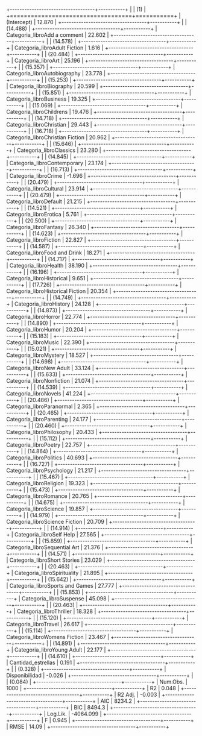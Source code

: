 
+-----------------------------------+-----------+
|                                   | (1)       |
+===================================+===========+
| (Intercept)                       | 12.870    |
+-----------------------------------+-----------+
|                                   | (14.488)  |
+-----------------------------------+-----------+
| Categoria_libroAdd a comment      | 22.602    |
+-----------------------------------+-----------+
|                                   | (14.578)  |
+-----------------------------------+-----------+
| Categoria_libroAdult Fiction      | 1.616     |
+-----------------------------------+-----------+
|                                   | (20.484)  |
+-----------------------------------+-----------+
| Categoria_libroArt                | 25.196    |
+-----------------------------------+-----------+
|                                   | (15.357)  |
+-----------------------------------+-----------+
| Categoria_libroAutobiography      | 23.778    |
+-----------------------------------+-----------+
|                                   | (15.253)  |
+-----------------------------------+-----------+
| Categoria_libroBiography          | 20.599    |
+-----------------------------------+-----------+
|                                   | (15.851)  |
+-----------------------------------+-----------+
| Categoria_libroBusiness           | 19.325    |
+-----------------------------------+-----------+
|                                   | (15.069)  |
+-----------------------------------+-----------+
| Categoria_libroChildrens          | 19.476    |
+-----------------------------------+-----------+
|                                   | (14.718)  |
+-----------------------------------+-----------+
| Categoria_libroChristian          | 29.443    |
+-----------------------------------+-----------+
|                                   | (16.718)  |
+-----------------------------------+-----------+
| Categoria_libroChristian Fiction  | 20.962    |
+-----------------------------------+-----------+
|                                   | (15.646)  |
+-----------------------------------+-----------+
| Categoria_libroClassics           | 23.280    |
+-----------------------------------+-----------+
|                                   | (14.845)  |
+-----------------------------------+-----------+
| Categoria_libroContemporary       | 23.174    |
+-----------------------------------+-----------+
|                                   | (16.713)  |
+-----------------------------------+-----------+
| Categoria_libroCrime              | -1.696    |
+-----------------------------------+-----------+
|                                   | (20.479)  |
+-----------------------------------+-----------+
| Categoria_libroCultural           | 23.914    |
+-----------------------------------+-----------+
|                                   | (20.479)  |
+-----------------------------------+-----------+
| Categoria_libroDefault            | 21.215    |
+-----------------------------------+-----------+
|                                   | (14.521)  |
+-----------------------------------+-----------+
| Categoria_libroErotica            | 5.761     |
+-----------------------------------+-----------+
|                                   | (20.500)  |
+-----------------------------------+-----------+
| Categoria_libroFantasy            | 26.340    |
+-----------------------------------+-----------+
|                                   | (14.623)  |
+-----------------------------------+-----------+
| Categoria_libroFiction            | 22.827    |
+-----------------------------------+-----------+
|                                   | (14.587)  |
+-----------------------------------+-----------+
| Categoria_libroFood and Drink     | 18.271    |
+-----------------------------------+-----------+
|                                   | (14.717)  |
+-----------------------------------+-----------+
| Categoria_libroHealth             | 38.190    |
+-----------------------------------+-----------+
|                                   | (16.196)  |
+-----------------------------------+-----------+
| Categoria_libroHistorical         | 9.651     |
+-----------------------------------+-----------+
|                                   | (17.726)  |
+-----------------------------------+-----------+
| Categoria_libroHistorical Fiction | 20.354    |
+-----------------------------------+-----------+
|                                   | (14.749)  |
+-----------------------------------+-----------+
| Categoria_libroHistory            | 24.128    |
+-----------------------------------+-----------+
|                                   | (14.873)  |
+-----------------------------------+-----------+
| Categoria_libroHorror             | 22.774    |
+-----------------------------------+-----------+
|                                   | (14.890)  |
+-----------------------------------+-----------+
| Categoria_libroHumor              | 20.204    |
+-----------------------------------+-----------+
|                                   | (15.183)  |
+-----------------------------------+-----------+
| Categoria_libroMusic              | 22.390    |
+-----------------------------------+-----------+
|                                   | (15.021)  |
+-----------------------------------+-----------+
| Categoria_libroMystery            | 18.527    |
+-----------------------------------+-----------+
|                                   | (14.698)  |
+-----------------------------------+-----------+
| Categoria_libroNew Adult          | 33.124    |
+-----------------------------------+-----------+
|                                   | (15.633)  |
+-----------------------------------+-----------+
| Categoria_libroNonfiction         | 21.074    |
+-----------------------------------+-----------+
|                                   | (14.539)  |
+-----------------------------------+-----------+
| Categoria_libroNovels             | 41.224    |
+-----------------------------------+-----------+
|                                   | (20.486)  |
+-----------------------------------+-----------+
| Categoria_libroParanormal         | 2.365     |
+-----------------------------------+-----------+
|                                   | (20.465)  |
+-----------------------------------+-----------+
| Categoria_libroParenting          | 24.177    |
+-----------------------------------+-----------+
|                                   | (20.460)  |
+-----------------------------------+-----------+
| Categoria_libroPhilosophy         | 20.433    |
+-----------------------------------+-----------+
|                                   | (15.112)  |
+-----------------------------------+-----------+
| Categoria_libroPoetry             | 22.757    |
+-----------------------------------+-----------+
|                                   | (14.864)  |
+-----------------------------------+-----------+
| Categoria_libroPolitics           | 40.693    |
+-----------------------------------+-----------+
|                                   | (16.727)  |
+-----------------------------------+-----------+
| Categoria_libroPsychology         | 21.217    |
+-----------------------------------+-----------+
|                                   | (15.467)  |
+-----------------------------------+-----------+
| Categoria_libroReligion           | 19.323    |
+-----------------------------------+-----------+
|                                   | (15.473)  |
+-----------------------------------+-----------+
| Categoria_libroRomance            | 20.765    |
+-----------------------------------+-----------+
|                                   | (14.675)  |
+-----------------------------------+-----------+
| Categoria_libroScience            | 19.857    |
+-----------------------------------+-----------+
|                                   | (14.979)  |
+-----------------------------------+-----------+
| Categoria_libroScience Fiction    | 20.709    |
+-----------------------------------+-----------+
|                                   | (14.914)  |
+-----------------------------------+-----------+
| Categoria_libroSelf Help          | 27.565    |
+-----------------------------------+-----------+
|                                   | (15.859)  |
+-----------------------------------+-----------+
| Categoria_libroSequential Art     | 21.376    |
+-----------------------------------+-----------+
|                                   | (14.571)  |
+-----------------------------------+-----------+
| Categoria_libroShort Stories      | 23.029    |
+-----------------------------------+-----------+
|                                   | (20.463)  |
+-----------------------------------+-----------+
| Categoria_libroSpirituality       | 21.895    |
+-----------------------------------+-----------+
|                                   | (15.642)  |
+-----------------------------------+-----------+
| Categoria_libroSports and Games   | 27.777    |
+-----------------------------------+-----------+
|                                   | (15.853)  |
+-----------------------------------+-----------+
| Categoria_libroSuspense           | 45.098    |
+-----------------------------------+-----------+
|                                   | (20.463)  |
+-----------------------------------+-----------+
| Categoria_libroThriller           | 18.328    |
+-----------------------------------+-----------+
|                                   | (15.120)  |
+-----------------------------------+-----------+
| Categoria_libroTravel             | 26.617    |
+-----------------------------------+-----------+
|                                   | (15.114)  |
+-----------------------------------+-----------+
| Categoria_libroWomens Fiction     | 23.467    |
+-----------------------------------+-----------+
|                                   | (14.891)  |
+-----------------------------------+-----------+
| Categoria_libroYoung Adult        | 22.177    |
+-----------------------------------+-----------+
|                                   | (14.610)  |
+-----------------------------------+-----------+
| Cantidad_estrellas                | 0.191     |
+-----------------------------------+-----------+
|                                   | (0.328)   |
+-----------------------------------+-----------+
| Disponibilidad                    | -0.026    |
+-----------------------------------+-----------+
|                                   | (0.084)   |
+-----------------------------------+-----------+
| Num.Obs.                          | 1000      |
+-----------------------------------+-----------+
| R2                                | 0.048     |
+-----------------------------------+-----------+
| R2 Adj.                           | -0.003    |
+-----------------------------------+-----------+
| AIC                               | 8234.2    |
+-----------------------------------+-----------+
| BIC                               | 8494.3    |
+-----------------------------------+-----------+
| Log.Lik.                          | -4064.099 |
+-----------------------------------+-----------+
| F                                 | 0.945     |
+-----------------------------------+-----------+
| RMSE                              | 14.09     |
+-----------------------------------+-----------+
